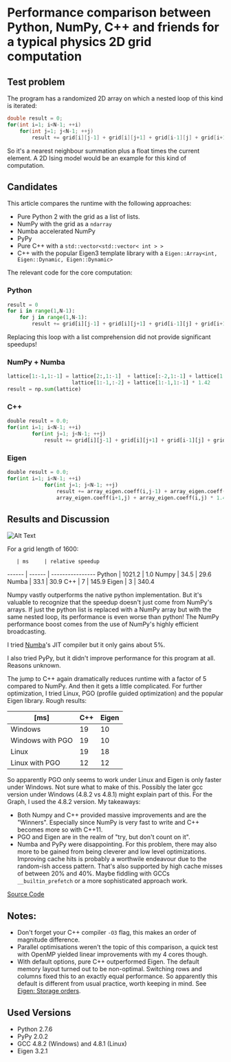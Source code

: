 # Performance comparison between Python, NumPy, C++ and friends for a typical physics 2D grid computation

## Test problem

The program has a randomized 2D array on which a nested loop of this kind is iterated:

```cpp
double result = 0;
for(int i=1; i<N-1; ++i)
	for(int j=1; j<N-1; ++j)
		result += grid[i][j-1] + grid[i][j+1] + grid[i-1][j] + grid[i+1][j] + grid[i][j] * some_float;
```

So it's a nearest neighbour summation plus a float times the current element. A 2D Ising model would be an example for this kind of computation.

## Candidates

This article compares the runtime with the following approaches:

- Pure Python 2 with the grid as a list of lists.
- NumPy with the grid as a `ndarray`
- Numba accelerated NumPy
- PyPy
- Pure C++ with a `std::vector<std::vector< int > >`
- C++ with the popular Eigen3 template library with a `Eigen::Array<int, Eigen::Dynamic, Eigen::Dynamic>`

The relevant code for the core computation:
### Python
```python
result = 0
for i in range(1,N-1):
	for j in range(1,N-1):
		result += grid[i][j-1] + grid[i][j+1] + grid[i-1][j] + grid[i+1][j] + grid[i][j] * 1.42
```
Replacing this loop with a list comprehension did not provide significant speedups!

### NumPy + Numba
```python
lattice[1:-1,1:-1] = lattice[2:,1:-1]  + lattice[:-2,1:-1] + lattice[1:-1,2:] +
                     lattice[1:-1,:-2] + lattice[1:-1,1:-1] * 1.42
result = np.sum(lattice)
```

### C++
```python
double result = 0.0;
for(int i=1; i<N-1; ++i)
		for(int j=1; j<N-1; ++j)
			result += grid[i][j-1] + grid[i][j+1] + grid[i-1][j] + grid[i+1][j] + grid[i][j]*1.42;
```

### Eigen
```python
double result = 0.0;
for(int i=1; i<N-1; ++i)
			for(int j=1; j<N-1; ++j)
				result += array_eigen.coeff(i,j-1) + array_eigen.coeff(i,j+1) + array_eigen.coeff(i-1,j) +
				array_eigen.coeff(i+1,j) + array_eigen.coeff(i,j) * 1.47;
```

## Results and Discussion

![Alt Text](https://raw.githubusercontent.com/s9w/perf_2D-grid/master/perf_2D_grid_plot.png)

For a grid length of 1600:

       | ms     | relative speedup
------ | ------ | ----------------
Python | 1021.2 | 1.0
Numpy  | 34.5   | 29.6
Numba  | 33.1   | 30.9
C++    | 7      | 145.9
Eigen  | 3      | 340.4


Numpy vastly outperforms the native python implementation. But it's valuable to recognize that the speedup doesn't just come from NumPy's arrays. If just the python list is replaced with a NumPy array but with the same nested loop, its performance is even worse than python! The NumPy performance boost comes from the use of NumPy's highly efficient broadcasting.

I tried [Numba](http://numba.pydata.org)'s JIT compiler but it only gains about 5%.

I also tried PyPy, but it didn't improve performance for this program at all. Reasons unknown.

The jump to C++ again dramatically reduces runtime with a factor of  5 compared to NumPy. And then it gets a little complicated. For further optimization, I tried Linux, PGO (profile guided optimization) and the popular Eigen library. Rough results:

[ms] | C++ | Eigen
---------------- | --- | ---
Windows          | 19  | 10
Windows with PGO | 19  | 10
Linux            | 19  | 18
Linux with PGO   | 12  | 12

So apparently PGO only seems to work under Linux and Eigen is only faster under Windows. Not sure what to make of this. Possibly the later gcc version under Windows (4.8.2 vs 4.8.1) might explain part of this. For the Graph, I used the 4.8.2 version. My takeaways:

- Both Numpy and C++ provided massive improvements and are the "Winners". Especially since NumPy is very fast to write and C++ becomes more so with C++11.
- PGO and Eigen are in the realm of "try, but don't count on it".
- Numba and PyPy were disappointing. For this problem, there may also more to be gained from being cleverer and low level optimizations. Improving cache hits is probably a worthwile endeavour due to the random-ish access pattern. That's also supported by high cache misses of between 20% and 40%. Maybe fiddling with GCCs `__builtin_prefetch` or a more sophisticated approach work.

[Source Code](https://github.com/s9w/perf_2D-grid)

## Notes:

- Don't forget your C++ compiler `-O3` flag, this makes an order of magnitude difference.
- Parallel optimisations weren't the topic of this comparison, a quick test with OpenMP yielded linear improvements with my 4 cores though.
- With default options, pure C++ outperformed Eigen. The default memory layout turned out to be non-optimal. Switching rows and columns fixed this to an exactly equal performance. So apparently this default is different from usual practice, worth keeping in mind. See [Eigen: Storage orders](http://eigen.tuxfamily.org/dox/group__TopicStorageOrders.html).

## Used Versions
- Python 2.7.6
- PyPy 2.0.2
- GCC 4.8.2 (Windows) and 4.8.1 (Linux)
- Eigen 3.2.1
